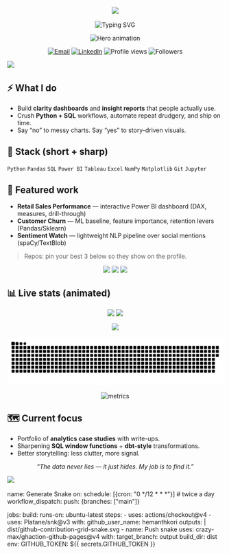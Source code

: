 <!-- 3D CAPSULE HEADER -->
<p align="center">
  <img src="https://capsule-render.vercel.app/api?type=venom&height=220&color=0:0ea5e9,100:8b5cf6&text=Hemanth%20Kori&section=header&fontColor=ffffff&fontSize=60&animation=fadeIn&stroke=ffffff&strokeWidth=1" />
</p>

<!-- TYPING INTRO -->
<p align="center">
  <img src="https://readme-typing-svg.demolab.com?font=Fira+Code&weight=600&pause=1200&center=true&vCenter=true&width=900&lines=Data+Analyst+%F0%9F%93%8A;Turning+messy+data+%E2%9A%A0%EF%B8%8F+into+clean+decisions+%E2%9C%85;Python+%7C+SQL+%7C+Power+BI+%7C+Tableau;Dublin%2C+Ireland+%7C+Open+to+Remote%2FHybrid" alt="Typing SVG" />
</p>

<!-- HERO -->
<p align="center">
  <!-- drop your own GIF at /assets/hero.gif -->
  <img src="./assets/hero.gif" alt="Hero animation" width="820" />
</p>

<!-- QUICK CONNECT -->
<p align="center">
  <a href="mailto:hemanthkori333@gmail.com"><img alt="Email" src="https://img.shields.io/badge/Email-hemanthkori333%40gmail.com-red?logo=gmail"></a>
  <a href="https://www.linkedin.com/in/hemanth-kori/"><img alt="LinkedIn" src="https://img.shields.io/badge/LinkedIn-Hemanth%20Kori-0A66C2?logo=linkedin"></a>
  <img alt="Profile views" src="https://komarev.com/ghpvc/?username=hemanthkori&style=flat&color=0ea5e9">
  <img alt="Followers" src="https://img.shields.io/github/followers/hemanthkori?label=Follow&style=flat">
</p>

<!-- WAVY DIVIDER -->
<img src="https://capsule-render.vercel.app/api?type=wave&height=120&color=0:0ea5e9,100:8b5cf6&section=footer" />

## ⚡ What I do
- Build **clarity dashboards** and **insight reports** that people actually use.
- Crush **Python + SQL** workflows, automate repeat drudgery, and ship on time.
- Say “no” to messy charts. Say “yes” to story-driven visuals.

## 🧰 Stack (short + sharp)
`Python` `Pandas` `SQL` `Power BI` `Tableau` `Excel` `NumPy` `Matplotlib` `Git` `Jupyter`

## 🚀 Featured work
- **Retail Sales Performance** — interactive Power BI dashboard (DAX, measures, drill-through)
- **Customer Churn** — ML baseline, feature importance, retention levers (Pandas/Sklearn)
- **Sentiment Watch** — lightweight NLP pipeline over social mentions (spaCy/TextBlob)

> Repos: pin your best 3 below so they show on the profile.

<p align="center">
  <a href="https://github.com/hemanthkori?tab=repositories&q=Dashboard"><img src="https://github-readme-stats.vercel.app/api/pin/?username=hemanthkori&repo=Retail-Sales-Dashboard&theme=tokyonight"/></a>
  <a href="https://github.com/hemanthkori?tab=repositories&q=Churn"><img src="https://github-readme-stats.vercel.app/api/pin/?username=hemanthkori&repo=Customer-Churn-ML&theme=tokyonight"/></a>
  <a href="https://github.com/hemanthkori?tab=repositories&q=Sentiment"><img src="https://github-readme-stats.vercel.app/api/pin/?username=hemanthkori&repo=Sentiment-Watch&theme=tokyonight"/></a>
</p>

## 📊 Live stats (animated)
<p align="center">
  <img height="165" src="https://github-readme-stats.vercel.app/api?username=hemanthkori&show_icons=true&theme=tokyonight&rank_icon=github" />
  <img height="165" src="https://github-readme-streak-stats.herokuapp.com?user=hemanthkori&theme=tokyonight" />
</p>

<p align="center">
  <img height="190" src="https://github-readme-activity-graph.vercel.app/graph?username=hemanthkori&theme=tokyo-night&hide_border=true" />
</p>

<!-- SNAKE CONTRIBUTION GRAPH -->
<p align="center">
  <!-- this file is generated by the Snake workflow below -->
  <img src="https://raw.githubusercontent.com/hemanthkori/hemanthkori/output/github-contribution-grid-snake.svg" alt="snake" />
</p>

<!-- METRICS (RICH WIDGETS) -->
<p align="center">
  <img width="780" src="https://raw.githubusercontent.com/hemanthkori/hemanthkori/main/metrics.svg" alt="metrics">
</p>

## 🗺️ Current focus
- Portfolio of **analytics case studies** with write-ups.
- Sharpening **SQL window functions** + **dbt-style** transformations.
- Better storytelling: less clutter, more signal.

<!-- FOOTER QUOTE -->
<p align="center">
  <em>“The data never lies — it just hides. My job is to find it.”</em>
</p>

<!-- BOTTOM WAVY DIVIDER -->
<img src="https://capsule-render.vercel.app/api?type=wave&height=120&color=0:8b5cf6,100:0ea5e9&section=footer&reversal=true" />

name: Generate Snake
on:
  schedule: [{cron: "0 */12 * * *"}]  # twice a day
  workflow_dispatch:
  push: {branches: ["main"]}

jobs:
  build:
    runs-on: ubuntu-latest
    steps:
      - uses: actions/checkout@v4
      - uses: Platane/snk@v3
        with:
          github_user_name: hemanthkori
          outputs: |
            dist/github-contribution-grid-snake.svg
      - name: Push snake
        uses: crazy-max/ghaction-github-pages@v4
        with:
          target_branch: output
          build_dir: dist
        env:
          GITHUB_TOKEN: ${{ secrets.GITHUB_TOKEN }}

